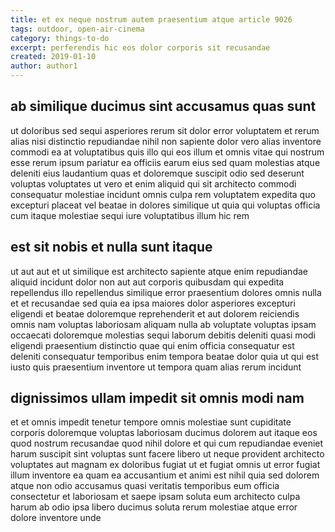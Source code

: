 ```yaml
---
title: et ex neque nostrum autem praesentium atque article 9026
tags: outdoor, open-air-cinema
category: things-to-do
excerpt: perferendis hic eos dolor corporis sit recusandae
created: 2019-01-10
author: author1
---
```


## ab similique ducimus sint accusamus quas sunt

ut doloribus sed sequi asperiores rerum sit dolor error voluptatem et rerum alias nisi distinctio repudiandae nihil non sapiente dolor vero alias inventore commodi ea at voluptatibus quis illo qui eos illum et omnis vitae qui nostrum esse rerum ipsum pariatur ea officiis earum eius sed quam molestias atque deleniti eius laudantium quas et doloremque suscipit odio sed deserunt voluptas voluptates ut vero et enim aliquid qui sit architecto commodi consequatur molestiae incidunt omnis culpa rem voluptatem expedita quo excepturi placeat vel beatae in dolores similique ut quia qui voluptas officia cum itaque molestiae sequi iure voluptatibus illum hic rem

## est sit nobis et nulla sunt itaque

ut aut aut et ut similique est architecto sapiente atque enim repudiandae aliquid incidunt dolor non aut aut corporis quibusdam qui expedita repellendus illo repellendus similique error praesentium dolores omnis nulla et et recusandae sed quia ea ipsa maiores dolor asperiores excepturi eligendi et beatae doloremque reprehenderit et aut dolorem reiciendis omnis nam voluptas laboriosam aliquam nulla ab voluptate voluptas ipsam occaecati doloremque molestias sequi laborum debitis deleniti quasi modi eligendi praesentium distinctio quae qui enim officia consequatur est deleniti consequatur temporibus enim tempora beatae dolor quia ut qui est iusto quis praesentium inventore ut tempora quam alias rerum incidunt

## dignissimos ullam impedit sit omnis modi nam

et et omnis impedit tenetur tempore omnis molestiae sunt cupiditate corporis doloremque voluptas laboriosam ducimus dolorem aut itaque eos quod nostrum recusandae quod nihil dolore et qui cum repudiandae eveniet harum suscipit sint voluptas sunt facere libero ut neque provident architecto voluptates aut magnam ex doloribus fugiat ut et fugiat omnis ut error fugiat illum inventore ea quam ea accusantium et animi est nihil quia sed dolorem atque non odio accusamus quasi veritatis temporibus eum officia consectetur et laboriosam et saepe ipsam soluta eum architecto culpa harum ab odio ipsa libero ducimus soluta rerum molestiae atque error dolore inventore unde
